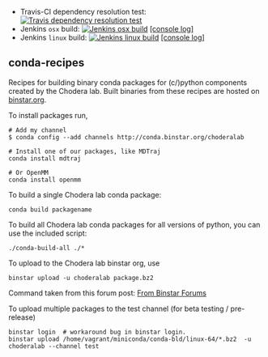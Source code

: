 * Travis-CI dependency resolution test: [![Travis dependency resolution test](https://travis-ci.org/choderalab/conda-recipes.svg?branch=master)](https://travis-ci.org/choderalab/conda-recipes)
* Jenkins `osx` build: [![Jenkins `osx` build](https://jenkins.choderalab.org/job/choderalab-conda-release-osx-2/badge/icon)](https://jenkins.choderalab.org/job/choderalab-conda-release-osx/) [[console log]](https://jenkins.choderalab.org/job/choderalab-conda-release-osx/lastBuild/consoleFull)
* Jenkins `linux` build: [![Jenkins `linux` build](https://jenkins.choderalab.org/job/choderalab-conda-release-linux/badge/icon)](https://jenkins.choderalab.org/job/choderalab-conda-release-linux/) [[console log]](https://jenkins.choderalab.org/job/choderalab-conda-release-linux-vagrant/lastBuild/consoleFull)

conda-recipes
-------------

Recipes for building binary conda packages for (c/)python components created by the Chodera lab.
Built binaries from these recipes are hosted on [binstar.org](https://binstar.org/choderalab).

To install packages run,

```
# Add my channel
$ conda config --add channels http://conda.binstar.org/choderalab

# Install one of our packages, like MDTraj
conda install mdtraj

# Or OpenMM
conda install openmm
```

To build a single Chodera lab conda package:

```
conda build packagename
```

To build all Chodera lab conda packages for all versions of python, you can use the
included script:

```
./conda-build-all ./*
```

To upload to the Chodera lab binstar org, use

```
binstar upload -u choderalab package.bz2
```

Command taken from this forum post: [From Binstar Forums](https://groups.google.com/a/continuum.io/forum/#!topic/conda/uYtVRGW--iU)

To upload multiple packages to the test channel (for beta testing / pre-release)

```
binstar login  # workaround bug in binstar login.
binstar upload /home/vagrant/miniconda/conda-bld/linux-64/*.bz2  -u choderalab --channel test
```

